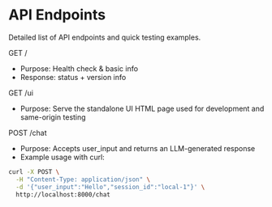 # API Endpoints

Detailed list of API endpoints and quick testing examples.

GET /

- Purpose: Health check & basic info
- Response: status + version info

GET /ui

- Purpose: Serve the standalone UI HTML page used for development and same-origin testing

POST /chat

- Purpose: Accepts user_input and returns an LLM-generated response
- Example usage with curl:

```bash
curl -X POST \
  -H "Content-Type: application/json" \
  -d '{"user_input":"Hello","session_id":"local-1"}' \
  http://localhost:8000/chat
```


